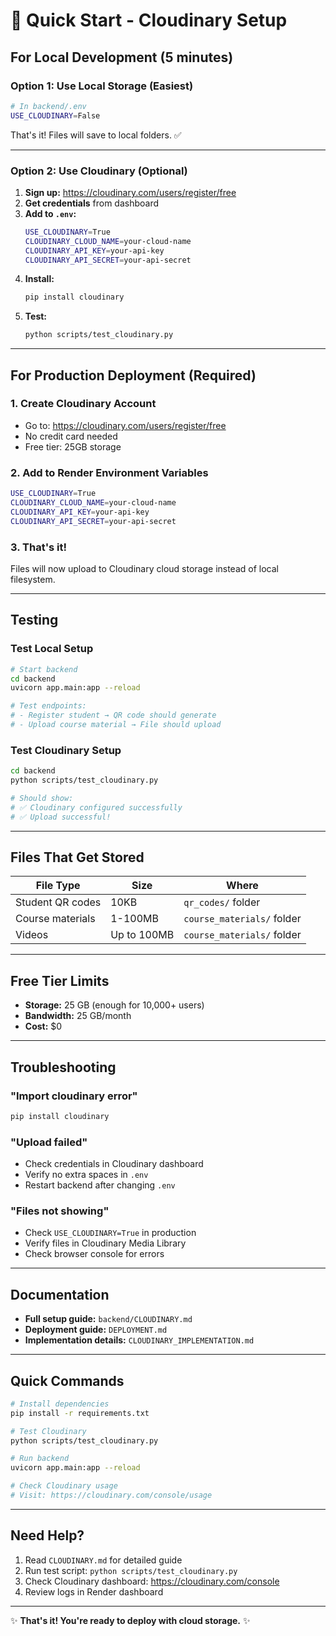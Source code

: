 # 🚀 Quick Start - Cloudinary Setup

## For Local Development (5 minutes)

### Option 1: Use Local Storage (Easiest)

```bash
# In backend/.env
USE_CLOUDINARY=False
```

That's it! Files will save to local folders. ✅

---

### Option 2: Use Cloudinary (Optional)

1. **Sign up:** https://cloudinary.com/users/register/free
2. **Get credentials** from dashboard
3. **Add to `.env`:**
   ```bash
   USE_CLOUDINARY=True
   CLOUDINARY_CLOUD_NAME=your-cloud-name
   CLOUDINARY_API_KEY=your-api-key
   CLOUDINARY_API_SECRET=your-api-secret
   ```
4. **Install:**
   ```bash
   pip install cloudinary
   ```
5. **Test:**
   ```bash
   python scripts/test_cloudinary.py
   ```

---

## For Production Deployment (Required)

### 1. Create Cloudinary Account

- Go to: https://cloudinary.com/users/register/free
- No credit card needed
- Free tier: 25GB storage

### 2. Add to Render Environment Variables

```bash
USE_CLOUDINARY=True
CLOUDINARY_CLOUD_NAME=your-cloud-name
CLOUDINARY_API_KEY=your-api-key
CLOUDINARY_API_SECRET=your-api-secret
```

### 3. That's it!

Files will now upload to Cloudinary cloud storage instead of local filesystem.

---

## Testing

### Test Local Setup

```bash
# Start backend
cd backend
uvicorn app.main:app --reload

# Test endpoints:
# - Register student → QR code should generate
# - Upload course material → File should upload
```

### Test Cloudinary Setup

```bash
cd backend
python scripts/test_cloudinary.py

# Should show:
# ✅ Cloudinary configured successfully
# ✅ Upload successful!
```

---

## Files That Get Stored

| File Type        | Size        | Where                      |
| ---------------- | ----------- | -------------------------- |
| Student QR codes | 10KB        | `qr_codes/` folder         |
| Course materials | 1-100MB     | `course_materials/` folder |
| Videos           | Up to 100MB | `course_materials/` folder |

---

## Free Tier Limits

- **Storage:** 25 GB (enough for 10,000+ users)
- **Bandwidth:** 25 GB/month
- **Cost:** $0

---

## Troubleshooting

### "Import cloudinary error"

```bash
pip install cloudinary
```

### "Upload failed"

- Check credentials in Cloudinary dashboard
- Verify no extra spaces in `.env`
- Restart backend after changing `.env`

### "Files not showing"

- Check `USE_CLOUDINARY=True` in production
- Verify files in Cloudinary Media Library
- Check browser console for errors

---

## Documentation

- **Full setup guide:** `backend/CLOUDINARY.md`
- **Deployment guide:** `DEPLOYMENT.md`
- **Implementation details:** `CLOUDINARY_IMPLEMENTATION.md`

---

## Quick Commands

```bash
# Install dependencies
pip install -r requirements.txt

# Test Cloudinary
python scripts/test_cloudinary.py

# Run backend
uvicorn app.main:app --reload

# Check Cloudinary usage
# Visit: https://cloudinary.com/console/usage
```

---

## Need Help?

1. Read `CLOUDINARY.md` for detailed guide
2. Run test script: `python scripts/test_cloudinary.py`
3. Check Cloudinary dashboard: https://cloudinary.com/console
4. Review logs in Render dashboard

---

✨ **That's it! You're ready to deploy with cloud storage.** ✨
